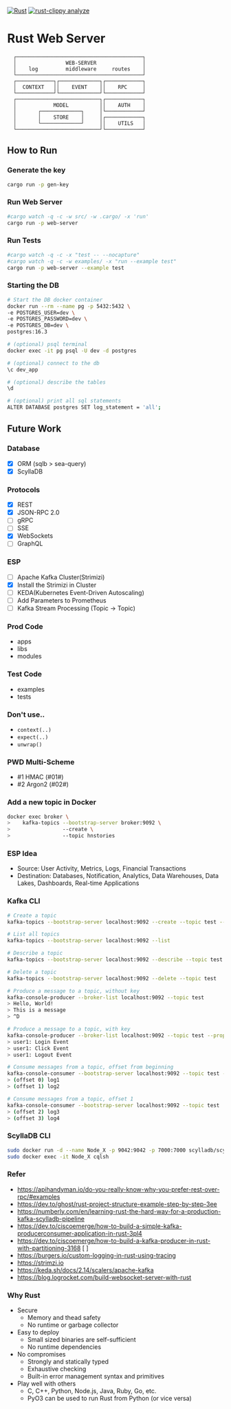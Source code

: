[![Rust](https://github.com/bloomingFlower/axum_backend/actions/workflows/rust.yml/badge.svg)](https://github.com/bloomingFlower/axum_backend/actions/workflows/rust.yml)
[![rust-clippy analyze](https://github.com/bloomingFlower/axum_backend/actions/workflows/rust-clippy.yml/badge.svg)](https://github.com/bloomingFlower/axum_backend/actions/workflows/rust-clippy.yml)
# Rust Web Server
```plaintext
  ┌─────────────────────────────────────────┐
  │                WEB-SERVER               │
  │    log         middleware     routes    │
  └─────────────────────────────────────────┘
  ┌────────────┐┌─────────────┐┌────────────┐
  │  CONTEXT   ││    EVENT    ││    RPC     │
  └────────────┘└─────────────┘└────────────┘
  ┌───────────────────────────┐┌────────────┐
  │            MODEL          ││    AUTH    │
  │       ┌─────────────┐     │└────────────┘
  │       │    STORE    │     │┌────────────┐
  │       └─────────────┘     ││    UTILS   │
  └───────────────────────────┘└────────────┘
```

## How to Run

### Generate the key
```sh
cargo run -p gen-key
```


### Run Web Server
```sh
#cargo watch -q -c -w src/ -w .cargo/ -x 'run'
cargo run -p web-server
```
### Run Tests
```sh
#cargo watch -q -c -x "test -- --nocapture"
#cargo watch -q -c -w examples/ -x "run --example test"
cargo run -p web-server --example test
```

### Starting the DB
```sh
# Start the DB docker container
docker run --rm --name pg -p 5432:5432 \
-e POSTGRES_USER=dev \
-e POSTGRES_PASSWORD=dev \
-e POSTGRES_DB=dev \
postgres:16.3

# (optional) psql terminal
docker exec -it pg psql -U dev -d postgres

# (optional) connect to the db
\c dev_app

# (optional) describe the tables
\d

# (optional) print all sql statements
ALTER DATABASE postgres SET log_statement = 'all';
```

## Future Work
### Database
- [x] ORM (sqlb > sea-query)
- [x] ScyllaDB

### Protocols
- [x] REST
- [x] JSON-RPC 2.0
- [ ] gRPC
- [ ] SSE
- [x] WebSockets
- [ ] GraphQL

### ESP
- [ ] Apache Kafka Cluster(Strimizi)
- [x] Install the Strimizi in Cluster
- [ ] KEDA(Kubernetes Event-Driven Autoscaling)
- [ ] Add Parameters to Prometheus
- [ ] Kafka Stream Processing (Topic -> Topic)

### Prod Code
- apps
- libs
- modules

### Test Code
- examples
- tests

### Don't use..
- `context(..)`
- `expect(..)`
- `unwrap()`

### PWD Multi-Scheme
- #1 HMAC (#01#)
- #2 Argon2 (#02#)

### Add a new topic in Docker
```sh
docker exec broker \
>    kafka-topics --bootstrap-server broker:9092 \
>                 --create \
>                 --topic hnstories
```

### ESP Idea
- Source: User Activity, Metrics, Logs, Financial Transactions
- Destination: Databases, Notification, Analytics, Data Warehouses, Data Lakes, Dashboards, Real-time Applications

### Kafka CLI
```sh
# Create a topic
kafka-topics --bootstrap-server localhost:9092 --create --topic test --partitions 1 --replication-factor 1

# List all topics
kafka-topics --bootstrap-server localhost:9092 --list

# Describe a topic
kafka-topics --bootstrap-server localhost:9092 --describe --topic test

# Delete a topic
kafka-topics --bootstrap-server localhost:9092 --delete --topic test

# Produce a message to a topic, without key
kafka-console-producer --broker-list localhost:9092 --topic test
> Hello, World!
> This is a message
> ^D

# Produce a message to a topic, with key
kafka-console-producer --broker-list localhost:9092 --topic test --property parse.key=true --property key.separator=:
> user1: Login Event
> user1: Click Event
> user1: Logout Event

# Consume messages from a topic, offset from beginning
kafka-console-consumer --bootstrap-server localhost:9092 --topic test --from-beginning
> (offset 0) log1
> (offset 1) log2

# Consume messages from a topic, offset 1
kafka-console-consumer --bootstrap-server localhost:9092 --topic test
> (offset 2) log3
> (offset 3) log4
```

### ScyllaDB CLI
```sh
sudo docker run -d --name Node_X -p 9042:9042 -p 7000:7000 scylladb/scylla:latest
sudo docker exec -it Node_X cqlsh
```

### Refer
- https://apihandyman.io/do-you-really-know-why-you-prefer-rest-over-rpc/#examples
- https://dev.to/ghost/rust-project-structure-example-step-by-step-3ee
- https://numberly.com/en/learning-rust-the-hard-way-for-a-production-kafka-scylladb-pipeline
- https://dev.to/ciscoemerge/how-to-build-a-simple-kafka-producerconsumer-application-in-rust-3pl4
- https://dev.to/ciscoemerge/how-to-build-a-kafka-producer-in-rust-with-partitioning-3168 [ ]
- https://burgers.io/custom-logging-in-rust-using-tracing
- https://strimzi.io
- https://keda.sh/docs/2.14/scalers/apache-kafka
- https://blog.logrocket.com/build-websocket-server-with-rust

### Why Rust
- Secure
  - Memory and thead safety
  - No runtime or garbage collector
- Easy to deploy
  - Small sized binaries are self-sufficient
  - No runtime dependencies
- No compromises
  - Strongly and statically typed
  - Exhaustive checking
  - Built-in error management syntax and primitives
- Play well with others
  - C, C++, Python, Node.js, Java, Ruby, Go, etc.
  - PyO3 can be used to run Rust from Python (or vice versa)

  